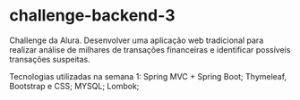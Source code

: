 # challenge-backend-3
Challenge da Alura. Desenvolver uma aplicação web tradicional para realizar análise de milhares de transações financeiras e identificar possíveis transações suspeitas.

Tecnologias utilizadas na semana 1:
Spring MVC + Spring Boot;
Thymeleaf, Bootstrap e CSS;
MYSQL;
Lombok;
